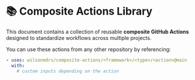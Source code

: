 # 📚 Composite Actions Library

This document contains a collection of reusable **composite GitHub Actions** designed to standardize workflows across multiple projects.

You can use these actions from any other repository by referencing:

```yaml
- uses: wilsonmdrs/composite-actions/<framework>/<type>/<action>@main
  with:
    # custom inputs depending on the action